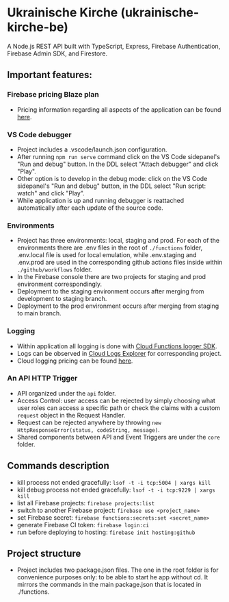 # Ukrainische Kirche (ukrainische-kirche-be)

A Node.js REST API built with TypeScript, Express, Firebase Authentication, Firebase Admin SDK, and Firestore.

## Important features:

### Firebase pricing Blaze plan
  - Pricing information regarding all aspects of the application can be found [here](https://firebase.google.com/pricing).

### VS Code debugger
  - Project includes a .vscode/launch.json configuration.
  - After running `npm run serve` command click on the VS Code sidepanel's "Run and debug" button. In the DDL select "Attach debugger" and click "Play".
  - Other option is to develop in the debug mode: click on the VS Code sidepanel's "Run and debug" button, in the DDL select "Run script: watch" and click "Play".
  - While application is up and running debugger is reattached automatically after each update of the source code.

### Environments
  - Project has three environments: local, staging and prod. For each of the environments there are .env files in the root of `./functions` folder, .env.local file is used for local emulation, while .env.staging and .env.prod are used in the corresponding github actions files inside within `./github/workflows` folder.
  - In the Firebase console there are two projects for staging and prod environment correspondingly.
  - Deployment to the staging environment occurs after merging from development to staging branch.
  - Deployment to the prod environment occurs after merging from staging to main branch.

### Logging
  - Within application all logging is done with [Cloud Functions logger SDK](https://firebase.google.com/docs/functions/writing-and-viewing-logs?gen=2nd).
  - Logs can be observed in [Cloud Logs Explorer](https://console.cloud.google.com/logs) for corresponding project.
  - Cloud logging pricing can be found [here](https://cloud.google.com/stackdriver/pricing?db=egilmore#logging-pricing-summary).

### An API HTTP Trigger
  - API organized under the `api` folder.
  - Access Control: user access can be rejected by simply choosing what user roles can access a specific path or check the claims with a custom `request` object in the Request Handler.
  - Request can be rejected anywhere by throwing `new HttpResponseError(status, codeString, message)`.
  - Shared components between API and Event Triggers are under the `core` folder.

## Commands description
  - kill process not ended gracefully: `lsof -t -i tcp:5004 | xargs kill`
  - kill debug process not ended gracefully: `lsof -t -i tcp:9229 | xargs kill`
  - list all Firebase projects: `firebase projects:list`
  - switch to another Firebase project: `firebase use <project_name>`
  - set Firebase secret: `firebase functions:secrets:set <secret_name>`
  - generate Firebase CI token: `firebase login:ci`
  - run before deploying to hosting: `firebase init hosting:github`

## Project structure
  - Project includes two package.json files. The one in the root folder is for convenience purposes only: to be able to start he app without cd. It mirrors the commands in the main package.json that is located in ./functions.
